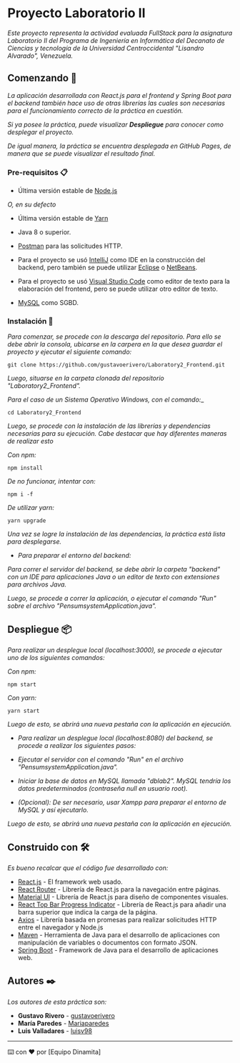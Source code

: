 # Proyecto Laboratorio II

_Este proyecto representa la actividad evaluada FullStack para la asignatura Laboratorio II del 
Programa de Ingeniería en Informática del Decanato de Ciencias y tecnología de la Universidad 
Centroccidental "Lisandro Alvarado", Venezuela._

## Comenzando 🚀

_La aplicación desarrollada con React.js para el frontend y Spring Boot para el backend también hace uso de otras librerías las cuales son necesarias para el funcionamiento correcto de la práctica en cuestión._

_Si ya posee la práctica, puede visualizar **Despliegue** para conocer como desplegar el proyecto._

_De igual manera, la práctica se encuentra desplegada en GitHub Pages, de manera que se puede visualizar el resultado final._


### Pre-requisitos 📋

* Última versión estable de [Node.js](https://nodejs.org/en/)

_O, en su defecto_

* Última versión estable de [Yarn](https://yarnpkg.com/)

* Java 8 o superior.

* [Postman](https://www.postman.com/) para las solicitudes HTTP.

* Para el proyecto se usó [IntelliJ](https://www.jetbrains.com/es-es/idea/) como IDE en la construcción
del backend, pero también se puede utilizar [Eclipse](https://www.eclipse.org/downloads/packages/release/2021-09/r/eclipse-ide-enterprise-java-and-web-developers) o [NetBeans](https://netbeans.apache.org/).

* Para el proyecto se usó [Visual Studio Code](https://code.visualstudio.com/) como editor de texto para la 
elaboración del frontend, pero se puede utilizar otro editor de texto.

* [MySQL](https://www.mysql.com/products/workbench/) como SGBD.

### Instalación 🔧

_Para comenzar, se procede con la descarga del repositorio. Para ello se debe abrir la consola,
ubicarse en la carpera en la que desea guardar el proyecto y ejecutar el siguiente comando:_

```
git clone https://github.com/gustavoerivero/Laboratory2_Frontend.git
```

_Luego, situarse en la carpeta clonada del repositorio "Laboratory2_Frontend"._

_Para el caso de un Sistema Operativo Windows, con el comando:__

```
cd Laboratory2_Frontend
```

_Luego, se procede con la instalación de las librerías y dependencias necesarias para su ejecución.
Cabe destacar que hay diferentes maneras de realizar esto_

_Con npm:_

```
npm install
```

_De no funcionar, intentar con:_

```
npm i -f
```

_De utilizar yarn:_

```
yarn upgrade
```

_Una vez se logre la instalación de las dependencias, la práctica está lista para desplegarse._

* _Para preparar el entorno del backend:_

_Para correr el servidor del backend, se debe abrir la carpeta "backend"
con un IDE para aplicaciones Java o un editor de texto con extensiones para archivos Java._

_Luego, se procede a correr la aplicación, o ejecutar el comando "Run" sobre 
el archivo "PensumsystemApplication.java"._

## Despliegue 📦

_Para realizar un desplegue local (localhost:3000), se procede a ejecutar uno de los siguientes comandos:_

_Con npm:_

```
npm start
```

_Con yarn:_
```
yarn start
```

_Luego de esto, se abrirá una nueva pestaña con la aplicación en ejecución._

* _Para realizar un desplegue local (localhost:8080) del backend, se procede a realizar los siguientes pasos:_

- _Ejecutar el servidor con el comando "Run" en el archivo "PensumsystemApplication.java"._

- _Iniciar la base de datos en MySQL llamada "dblab2". MySQL tendría los datos predeterminados (contraseña null en usuario root)._

- _(Opcional): De ser necesario, usar Xampp para preparar el entorno de MySQL y así ejecutarlo._

_Luego de esto, se abrirá una nueva pestaña con la aplicación en ejecución._

## Construido con 🛠️

_Es bueno recalcar que el código fue desarrollado con:_

* [React.js](https://es.reactjs.org/) - El framework web usado.
* [React Router](https://reactrouter.com/) - Librería de React.js para la navegación entre páginas.
* [Material UI](https://material-ui.com/) - Librería de React.js para diseño de componentes visuales.
* [React Top Bar Progress Indicator](https://www.npmjs.com/package/react-topbar-progress-indicator) - Librería de React.js para añadir una barra superior que indica la carga de la página.
* [Axios](https://www.npmjs.com/package/axios) - Librería basada en promesas para realizar solicitudes HTTP entre el navegador y Node.js
* [Maven](https://maven.apache.org/) - Herramienta de Java para el desarrollo de aplicaciones con manipulación de variables o documentos con formato JSON.
* [Spring Boot](https://spring.io/projects/spring-boot) - Framework de Java para el desarrollo de aplicaciones web.

## Autores ✒️

_Los autores de esta práctica son:_

* **Gustavo Rivero** - [gustavoerivero](https://github.com/gustavoerivero)
* **María Paredes**  - [Mariaparedes](https://github.com/Mariaparedes)
* **Luis Valladares**  - [luisv98](https://github.com/luisv98)



---
⌨️ con ❤️ por [Equipo Dinamita] 
